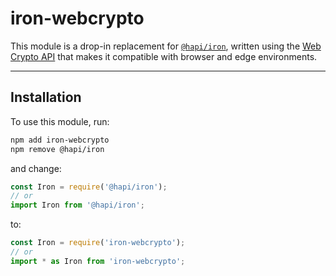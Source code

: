 # iron-webcrypto

This module is a drop-in replacement for
[`@hapi/iron`](https://hapi.dev/module/iron/), written using the
[Web Crypto API](https://developer.mozilla.org/en-US/docs/Web/API/Web_Crypto_API)
that makes it compatible with browser and edge environments.

---

## Installation

To use this module, run:

```sh
npm add iron-webcrypto
npm remove @hapi/iron
```

and change:

```js
const Iron = require('@hapi/iron');
// or
import Iron from '@hapi/iron';
```

to:

```js
const Iron = require('iron-webcrypto');
// or
import * as Iron from 'iron-webcrypto';
```
